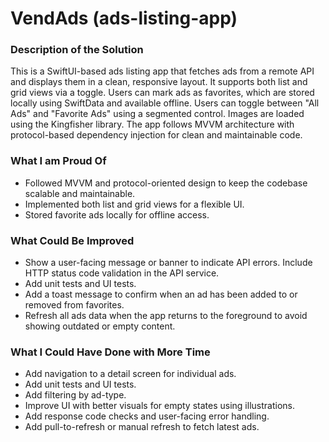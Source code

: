 # VendAds (ads-listing-app)


### Description of the Solution

This is a SwiftUI-based ads listing app that fetches ads from a remote API and displays them in a clean, responsive layout. It supports both list and grid views via a toggle. Users can mark ads as favorites, which are stored locally using SwiftData and available offline. Users can toggle between "All Ads" and "Favorite Ads" using a segmented control. Images are loaded using the Kingfisher library. The app follows MVVM architecture with protocol-based dependency injection for clean and maintainable code.

### What I am Proud Of

- Followed MVVM and protocol-oriented design to keep the codebase scalable and maintainable.
- Implemented both list and grid views for a flexible UI.
- Stored favorite ads locally for offline access.

### What Could Be Improved

- Show a user-facing message or banner to indicate API errors. Include HTTP status code validation in the API service.
- Add unit tests and UI tests.
- Add a toast message to confirm when an ad has been added to or removed from favorites.
- Refresh all ads data when the app returns to the foreground to avoid showing outdated or empty content.

### What I Could Have Done with More Time

- Add navigation to a detail screen for individual ads.
- Add unit tests and UI tests.
- Add filtering by ad-type.
- Improve UI with better visuals for empty states using illustrations.
- Add response code checks and user-facing error handling.
- Add pull-to-refresh or manual refresh to fetch latest ads.
